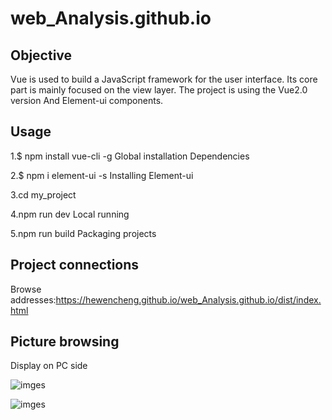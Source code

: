 # web_Analysis.github.io

## Objective

Vue is used to build a JavaScript framework for the user interface. Its core part is mainly focused on the view layer.
The project is using the Vue2.0 version And Element-ui components.



## Usage

1.$ npm install vue-cli -g Global installation Dependencies

2.$ npm i element-ui -s Installing Element-ui

3.cd my_project

4.npm run dev Local running

5.npm run build Packaging projects



## Project connections

Browse addresses:https://hewencheng.github.io/web_Analysis.github.io/dist/index.html


## Picture browsing

Display on PC side

![imges](https://hewencheng.github.io/web_Analysis.github.io/img/Browse2.png)



![imges](https://hewencheng.github.io/web_Analysis.github.io/img/Browse.png)


